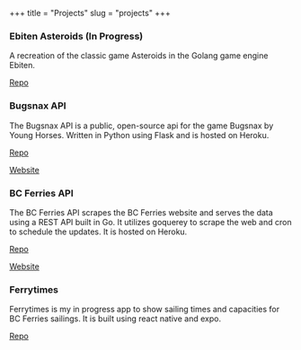 +++
title = "Projects"
slug = "projects"
+++

### Ebiten Asteroids (In Progress)
A recreation of the classic game Asteroids in the Golang game engine Ebiten.

[Repo](https://github.com/samuel-pratt/ebiten-asteroids)

### Bugsnax API
The Bugsnax API is a public, open-source api for the game Bugsnax by Young Horses. Written in Python using Flask and is hosted on Heroku.

[Repo](https://github.com/samuel-pratt/bugsnax-api)

[Website](https://www.bugsnaxapi.com)

### BC Ferries API
The BC Ferries API scrapes the BC Ferries website and serves the data using a REST API built in Go. It utilizes goquerey to scrape the web and cron to schedule the updates. It is hosted on Heroku.

[Repo](https://github.com/samuel-pratt/bc-ferries-api)

[Website](https://www.bcferriesapi.ca)

### Ferrytimes
Ferrytimes is my in progress app to show sailing times and capacities for BC Ferries sailings. It is built using react native and expo.

[Repo](https://github.com/samuel-pratt/ferrytimes)

